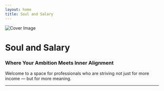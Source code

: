 ```yaml
---
layout: home
title: Soul and Salary
---
```


![Cover Image](https://images.unsplash.com/photo-1542224566-0d62b1b320a7?auto=format&fit=crop&w=1600&q=80)

# Soul and Salary
### Where Your Ambition Meets Inner Alignment

Welcome to a space for professionals who are striving not just for more income — but for more meaning.

---
